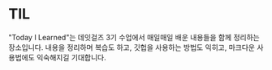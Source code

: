 # TIL
"Today I Learned"는 데잇걸즈 3기 수업에서 매일매일 배운 내용들을 함께 정리하는 장소입니다. 내용을 정리하며 복습도 하고, 깃헙을 사용하는 방법도 익히고, 마크다운 사용법에도 익숙해지길 기대합니다. 
